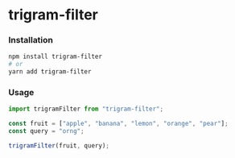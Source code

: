 # trigram-filter

### Installation
```bash
npm install trigram-filter
# or 
yarn add trigram-filter
```

### Usage
```js
import trigramFilter from "trigram-filter";

const fruit = ["apple", "banana", "lemon", "orange", "pear"];
const query = "orng";

trigramFilter(fruit, query);
```
